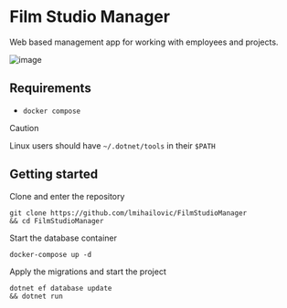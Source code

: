 # Film Studio Manager

Web based management app for working with employees and projects.

![image](https://github.com/user-attachments/assets/7fa9acd3-013f-4d50-b3c9-cd20e83311a9)


## Requirements

- `docker compose`
> [!CAUTION]
> Linux users should have `~/.dotnet/tools` in their `$PATH`

## Getting started

Clone and enter the repository
```
git clone https://github.com/lmihailovic/FilmStudioManager
&& cd FilmStudioManager
```
Start the database container
```
docker-compose up -d
```
Apply the migrations and start the project
```
dotnet ef database update
&& dotnet run
```
